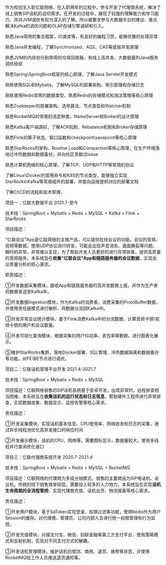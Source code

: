 作为校招生入职亿联网络，在入职两年的过程中，参与开发了代理商系统，解决了线上销售SIP话机的迫切需求。在开发的过程中，展现了较强的理解能力和学习能力，并对JVM调优有较为深入的了解。所以被要求参与大数据平台的建设，重点解决Kafka的调优问题和OLAP存储引擎调研和引入。



熟悉Java常用的集合框架，IO类库等，有良好的编程习惯，能够优雅的处理异常

熟悉Java并发编程，了解Synchronized、AQS、CAS等底层并发原理

熟悉JVM的内存划分和常用的垃圾回收器，有线上高并发、大数据量的Java服务调优经验

熟悉Spring\SpringBoot框架的核心原理，了解Java Servlet开发模式

熟练使用SQL和Mybatis，了解MySQL的部署架构、索引原理和存储日志

熟练使用Redis常用的数据类型，熟悉Redis的存储模式和淘汰策略等核心原理

熟悉Zookeeper的部署架构、选举算法、节点类型和Watcher机制

熟悉RocketMQ的常用的消息种类，NameServer和Broker的设计原理

熟悉Kafka客户端源码，了解ACK机制、Rebalance机制和Broker存储原理

熟悉Flink的算子状态、窗口函数和checkpoint\savepoint等核心原理

熟悉StarRocks的架构、Routine Load和Compaction等核心原理，在生产环境落地过冷热数据和数据备份，并向社区贡献过issue

熟悉计算机网络的核心原理，了解TCP、UDP和HTTP等常用的协议

了解Linux\Docker的常用命令和K8S的节点类型，能够独立实现StarRocks\Kafka等常用组件的部署，并能向运维提供对应的部署文档

了解CI\CD的流程和技术原理，







项目一：亿联大数据平台 2021.7-至今

技术栈：SpringBoot + Mybatis + Redis + MySQL + Kafka + Flink + StarRocks



项目描述：

“亿联会议”App是亿联网络的主推产品，可以提供在线会议的功能。会议的音频、视频等数据，使用UDP协议进行转发，可能会出现声音消失、画面撕裂等问题。瞬时的异常，非常难以复现，为了帮助开发人员更好的进行异常排查，提供高质量的音频服务，本系统旨在**收集“亿联会议”App和链路服务器的会议数据**，实现会议质量分析的核心需求。



职责描述：

①开发数据采集模块，接收App和链路服务器的高并发数据上报，并作为生产者将数据发送至Kafka中。

②开发数据Ingestion模块，作为Kafka的消费者，消费采集的ProtoBuffer数据，并使用责任链模式进行解析，将数据分流回Kafka中。

③开发异常会议统计模块，基于Flink消费Kafka中的分流数据，计算音频卡顿\视频卡顿的用户和会议数量。

④开发可视化查询模块，根据采集的用户抖动率、丢包率等数据，进行图表化展示。

⑤维护StarRocks集群，落地Docker部署、SQL管理、冷热数据隔离和数据备份等功能。对FE\BE节点进行调优。







项目二：亿联话机管理平台开发  2021.4-2021.7

技术栈：SpringBoot + Mybatis + Redis + MySQL



项目描述：亿联网络销售的SIP话机系统基于安卓开发，出现异常时，远程排查相当困难，本系统旨在**收集话机的运行状态和日志信息**，帮助硬件工程师进行异常排查，实现数据收集、数据显示、监控告警等核心需求。



责任描述：

①开发采集模块，实现话机基本信息、CPU使用率、网络收发和日志的采集，通过异步线程池优化高并发接口的响应时间

②开发展示模块，话机的CPU、网络等，需要图标显示，数据量较大，使用多线程并行查询优化接口





项目三：亿联代理商系统开发 2020.7-2021.4

技术栈：SpringBoot + Mybatis + Redis + MySQL + RocketMQ



项目描述：亿联网络的代理商为多级分销模式，销售的主要商品为SIP电话机、会议机。传统的线下销售效率较低，需要投入较多的人力物力，本系统旨在实现**话机生命周期的全流程管控**，实现代理商充值、话机出货、物流报备等核心需求。



责任描述：

①开发用户模块，基于SaToken实现登录、权限过滤等功能，使用Redis作为用户Session的缓存。对代理商、管理员、公司内部人员进行统一权限管理和行为监控。

②开发充值模块，对接支付宝、微信、招联金融等第三方支付平台，使用策略模式和反射机制，实现对不同支付方式的解耦。

③开发话机管理模块，维护话机的借测、商用、退货、维修等状态，并使用RocketMQ给工作人员推送退货通知等。
